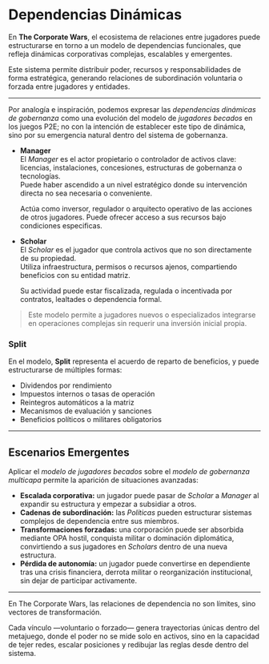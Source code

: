 # Dependencias Dinámicas

En **The Corporate Wars**, el ecosistema de relaciones entre jugadores puede estructurarse en torno a un modelo de dependencias funcionales, que refleja dinámicas corporativas complejas, escalables y emergentes.

Este sistema permite distribuir poder, recursos y responsabilidades de forma estratégica, generando relaciones de subordinación voluntaria o forzada entre jugadores y entidades.

***

Por analogía e inspiración, podemos expresar las _dependencias dinámicas de gobernanza_ como una evolución del modelo de _jugadores becados_ en los juegos P2E; no con la intención de establecer este tipo de dinámica, sino por su emergencia natural dentro del sistema de gobernanza.

*   **Manager**\
    El _Manager_ es el actor propietario o controlador de activos clave: licencias, instalaciones, concesiones, estructuras de gobernanza o tecnologías.\
    Puede haber ascendido a un nivel estratégico donde su intervención directa no sea necesaria o conveniente.

    Actúa como inversor, regulador o arquitecto operativo de las acciones de otros jugadores. Puede ofrecer acceso a sus recursos bajo condiciones especificas.
*   **Scholar**\
    El _Scholar_ es el jugador que controla activos que no son directamente de su propiedad.\
    Utiliza infraestructura, permisos o recursos ajenos, compartiendo beneficios con su entidad matriz.

    Su actividad puede estar fiscalizada, regulada o incentivada por contratos, lealtades o dependencia formal.

> Este modelo permite a jugadores nuevos o especializados integrarse en operaciones complejas sin requerir una inversión inicial propia.

### Split

En el modelo, **Split** representa el acuerdo de reparto de beneficios, y puede estructurarse de múltiples formas:

* Dividendos por rendimiento
* Impuestos internos o tasas de operación
* Reintegros automáticos a la matriz
* Mecanismos de evaluación y sanciones
* Beneficios políticos o militares obligatorios

***

## Escenarios Emergentes

Aplicar el _modelo de jugadores becados_ sobre el _modelo de gobernanza multicapa_ permite la aparición de situaciones avanzadas:

* **Escalada corporativa:** un jugador puede pasar de _Scholar_ a _Manager_ al expandir su estructura y empezar a subsidiar a otros.
* **Cadenas de subordinación:** las _Políticas_ pueden estructurar sistemas complejos de dependencia entre sus miembros.
* **Transformaciones forzadas:** una corporación puede ser absorbida mediante OPA hostil, conquista militar o dominación diplomática, convirtiendo a sus jugadores en _Scholars_ dentro de una nueva estructura.
* **Pérdida de autonomía:** un jugador puede convertirse en dependiente tras una crisis financiera, derrota militar o reorganización institucional, sin dejar de participar activamente.

***

En The Corporate Wars, las relaciones de dependencia no son límites, sino vectores de transformación.

Cada vínculo —voluntario o forzado— genera trayectorias únicas dentro del metajuego, donde el poder no se mide solo en activos, sino en la capacidad de tejer redes, escalar posiciones y redibujar las reglas desde dentro del sistema.
